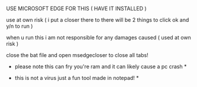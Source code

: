 USE MICROSOFT EDGE FOR THIS ( HAVE IT INSTALLED )

use at own risk ( i put a closer there to there will be 2 things to click ok and y/n to run )

when u run this i am not responsible for any damages caused ( used at own risk )

close the bat file and open msedgecloser to close all tabs!

* please note this can fry you're ram and it can likely cause a pc crash *

* this is not a virus just a fun tool made in notepad! *
